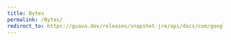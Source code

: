 ```yaml
---
title: Bytes
permalink: /Bytes/
redirect_to: https://guava.dev/releases/snapshot-jre/api/docs/com/google/common/primitives/Bytes.html
---
```


